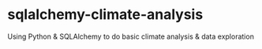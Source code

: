 # sqlalchemy-climate-analysis
Using Python &amp; SQLAlchemy to do basic climate analysis &amp; data exploration
